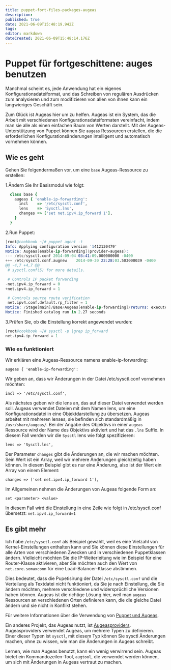 ```yaml
---
title: puppet-fort-files-packages-augeas
description: 
published: true
date: 2021-06-09T15:48:19.942Z
tags: 
editor: markdown
dateCreated: 2021-06-09T15:48:14.176Z
---
```


# Puppet für fortgeschittene: auges benutzen

Manchmal scheint es, jede Anwendung hat ein eigenes Konfigurationsdateiformat, und das Schreiben von regulären Ausdrücken zum analysieren und zum modifizieren von allen von ihnen kann ein langwieriges Geschäft sein.

Zum Glück ist Augeas hier um zu helfen. Augeas ist ein System, das die Arbeit mit verschiedenen Konfigurationsdateiformaten vereinfacht, indem man sie alle als einen einfachen Baum von Werten darstellt.
Mit der Augeas-Unterstützung von Puppet können Sie `augeas` Ressourcen erstellen, die die erforderlichen Konfigurationsänderungen intelligent und automatisch vornehmen können.

## Wie es geht

Gehen Sie folgendermaßen vor, um eine `base` Augeas-Ressource zu erstellen:

1.Ändern Sie Ihr Basismodul wie folgt:

```ruby
  class base {
    augeas { 'enable-ip-forwarding':
      incl    => '/etc/sysctl.conf',
      lens    => 'Sysctl.lns',
      changes => ['set net.ipv4.ip_forward 1'],
    }
  }
```

2.Run Puppet:

```s
[root@cookbook ~]# puppet agent -t
Info: Applying configuration version '1412130479'
Notice: Augeas[enable-ip-forwarding](provider=augeas):
--- /etc/sysctl.conf 2014-09-04 03:41:09.000000000 -0400
+++ /etc/sysctl.conf.augnew    2014-09-30 22:28:03.503000039 -0400
@@ -4,7 +4,7 @@
 # sysctl.conf(5) for more details.

 # Controls IP packet forwarding
-net.ipv4.ip_forward = 0
+net.ipv4.ip_forward = 1

 # Controls source route verification
 net.ipv4.conf.default.rp_filter = 1
Notice: /Stage[main]/Base/Augeas[enable-ip-forwarding]/returns: executed successfully
Notice: Finished catalog run in 2.27 seconds
```

3.Prüfen Sie, ob die Einstellung korrekt angewendet wurden:

```s
[root@cookbook ~]# sysctl -p |grep ip_forward
net.ipv4.ip_forward = 1

```

### Wie es funktioniert

Wir erklären eine Augeas-Ressource namens enable-ip-forwarding:

`augeas { 'enable-ip-forwarding':`

Wir geben an, dass wir Änderungen in der Datei /etc/sysctl.conf vornehmen möchten:

`incl => '/etc/sysctl.conf',`

Als nächstes geben wir die lens an, das auf dieser Datei verwendet werden soll. Augeas verwendet Dateien mit dem Namen lens, um eine Konfigurationsdatei in eine Objektdarstellung zu übersetzen. Augeas arbeitet mit mehreren lenses, sie befinden sich standardmäßig in `/usr/share/augeas/`. Bei der Angabe des Objektivs in einer `augeas` Ressource wird der Name des Objektivs aktiviert und hat das `.lns` Suffix. In diesem Fall werden wir die `Sysctl` lens wie folgt spezifizieren:

`lens => 'Sysctl.lns',`

Der Parameter `changes` gibt die Änderungen an, die wir machen möchten. Sein Wert ist ein Array, weil wir mehrere Änderungen gleichzeitig haben können. In diesem Beispiel gibt es nur eine Änderung, also ist der Wert ein Array von einem Element:

`changes => ['set net.ipv4.ip_forward 1'],`

Im Allgemeinen nehmen die Änderungen von Augeas folgende Form an:

`set <parameter> <value>`

In diesem Fall wird die Einstellung in eine Zeile wie folgt in /etc/sysctl.conf übersetzt:
`net.ipv4.ip_forward=1`

## Es gibt mehr

Ich habe `/etc/sysctl.conf` als Beispiel gewählt, weil es eine Vielzahl von Kernel-Einstellungen enthalten kann und Sie können diese Einstellungen für alle Arten von verschiedenen Zwecken und in verschiedenen Puppetklassen ändern. Vielleicht möchten Sie die IP-Weiterleitung wie im Beispiel für eine Router-Klasse aktivieren, aber Sie möchten auch den Wert von `net.core.somaxconn` für eine Load-Balancer-Klasse abstimmen.

Dies bedeutet, dass die Pupetisirung der Datei `/etc/sysctl.conf` und die Verteilung als Textdatei nicht funktioniert, da Sie je nach Einstellung, die Sie ändern möchten, mehrere verschiedene und widersprüchliche Versionen haben können. Augeas ist die richtige Lösung hier, weil man `augeas` Ressourcen an verschiedenen Orten definieren kann, die die gleiche Datei ändern und sie nicht in Konflikt stehen.

Für weitere Informationen über die Verwendung von [Puppet und Augeas](http://projects.puppetlabs.com/projects/1/wiki/Puppet_Augeas).

Ein anderes Projekt, das Augeas nutzt, ist [Augeasproviders](https://forge.puppetlabs.com/domcleal/augeasproviders).
Augeasproviders verwendet Augeas, um mehrere Typen zu definieren.
Einer dieser Typen ist `sysctl`, mit diesem Typ können Sie sysctl Änderungen machen, ohne zu wissen, wie man die Änderungen in Augeas schreibt.

Lernen, wie man Augeas benutzt, kann ein wenig verwirrend sein. Augeas bietet ein Kommandozeilen-Tool, `augtool`, die verwendet werden können, um sich mit Änderungen in Augeas vertraut zu machen.